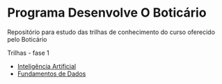 # Programa Desenvolve O Boticário
Repositório para estudo das trilhas de conhecimento do curso oferecido pelo Boticário

Trilhas - fase 1
- [Inteligência Artificial](https://github.com/TheJessicaBohn/Programa-Desenvolve-O-Boticario/blob/main/Trihas%20-%20fase%201/inteligencia-artificial.md)
- [Fundamentos de Dados](https://github.com/TheJessicaBohn/Programa-Desenvolve-O-Boticario/blob/main/Trihas%20-%20fase%201//fundamentos-de-dados.md)

